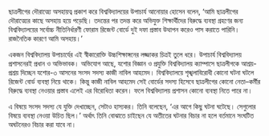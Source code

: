 ছাত্রলীগের দৌরাত্ম্যে অসহায়ত্ব প্রকাশ করে বিশ্ববিদ্যালয়ের উপাচার্য আনোয়ার হোসেন বলেন, ‘আমি ছাত্রলীগের দৌরাত্ম্যের কাছে অসহায় হয়ে পড়েছি। তদন্তের পর তদন্ত করে অভিযুক্ত শিক্ষার্থীদের বিরুদ্ধে ব্যবস্থা গ্রহণের জন্য বিশ্ববিদ্যালয়ের সর্বোচ্চ নীতিনির্ধারণী ফোরাম রিজেন্ট বোর্ডে দুই দফা প্রস্তাব উত্থাপন করেও পাস করাতে পারিনি। রাজনৈতিক কারণে আমি অসহায়।’ 

একজন বিশ্ববিদ্যালয় উপাচার্যের এই স্বীকারোক্তি উচ্চশিক্ষাঙ্গনের লজ্জাকর চিত্রই তুলে ধরে। উপাচার্য বিশ্ববিদ্যালয় প্রশাসনেরই প্রধান ও অভিভাবক। অভিযোগ আছে, যশোর বিজ্ঞান ও প্রযুক্তি বিশ্ববিদ্যালয় ক্যাম্পাসে ছাত্রলীগকে আশ্রয়-প্রশ্রয় দিচ্ছেন যশোর-৩ আসনের সংসদ সদস্য কাজী নাবিল আহমেদ। বিশ্ববিদ্যালয়ে শৃঙ্খলাবিরোধী কোনো ঘটনা ঘটলে রিজেন্ট বোর্ড ব্যবস্থা নিয়ে থাকে। কিন্তু কাজী নাবিল আহমেদ সেই বোর্ডের সদস্য হিসেবে ছাত্রলীগের কোনো নেতা–কর্মীর বিরুদ্ধে ব্যবস্থা নেওয়ার প্রস্তাব এলেই এর বিরোধিতা করেন। ফলে বিশ্ববিদ্যালয় প্রশাসন কোনো ব্যবস্থা নিতে পারে না। 

এ বিষয়ে সংসদ সদস্য যে যুক্তি দেখাচ্ছেন, সেটাও হাস্যকর। তিনি বলেছেন, ‘এর আগে কিছু ঘটনা ঘটেছে। সেগুলোর বিষয়ে ব্যবস্থা নেওয়া উচিত ছিল।’ অর্থাৎ তিনি বোঝাতে চাইছেন যে অতীতের ঘটনার বিচার না হলে বর্তমানে সংঘটিত অঘটনেরও বিচার করা যাবে না। 
